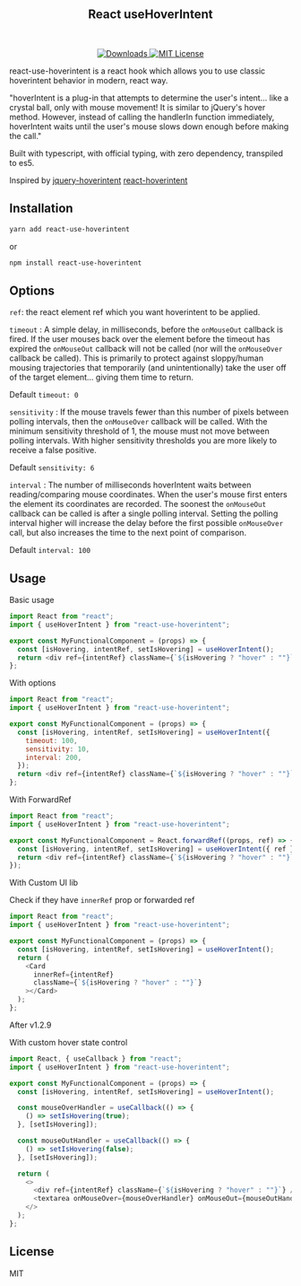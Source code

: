 <br/>
<h2 align="center">React useHoverIntent</h2>
<br/>

<p align="center">
  <a aria-label="Downloads" href="https://github.com/natelindev/react-use-hoverintent/">
    <img alt="Downloads" src="https://img.shields.io/npm/dt/react-use-hoverintent?style=for-the-badge">
  </a>
  <a aria-label="License" href="https://github.com/natelindev/react-use-hoverintent/blob/master/LICENSE">
    <img alt="MIT License" src="https://img.shields.io/github/license/natelindev/vlepo?style=for-the-badge">
  </a>
</p>

react-use-hoverintent is a react hook which allows you to use classic hoverintent behavior in modern, react way.

"hoverIntent is a plug-in that attempts to determine the user's intent... like a crystal ball, only with mouse movement! It is similar to jQuery's hover method. However, instead of calling the handlerIn function immediately, hoverIntent waits until the user's mouse slows down enough before making the call."

Built with typescript, with official typing, with zero dependency, transpiled to es5.

Inspired by [jquery-hoverintent](https://github.com/briancherne/jquery-hoverIntent) [react-hoverintent](https://www.npmjs.com/package/react-hoverintent)

## Installation

```bash
yarn add react-use-hoverintent
```

or

```bash
npm install react-use-hoverintent
```

## Options

`ref`: the react element ref which you want hoverintent to be applied.

`timeout` : A simple delay, in milliseconds, before the `onMouseOut` callback is fired. If the user mouses back over the element before the timeout has expired the `onMouseOut` callback will not be called (nor will the `onMouseOver` callback be called). This is primarily to protect against sloppy/human mousing trajectories that temporarily (and unintentionally) take the user off of the target element... giving them time to return.

Default `timeout: 0`

`sensitivity` : If the mouse travels fewer than this number of pixels between polling intervals, then the `onMouseOver` callback will be called. With the minimum sensitivity threshold of 1, the mouse must not move between polling intervals. With higher sensitivity thresholds you are more likely to receive a false positive.

Default `sensitivity: 6`

`interval` : The number of milliseconds hoverIntent waits between reading/comparing mouse coordinates. When the user's mouse first enters the element its coordinates are recorded. The soonest the `onMouseOut` callback can be called is after a single polling interval. Setting the polling interval higher will increase the delay before the first possible `onMouseOver` call, but also increases the time to the next point of comparison.

Default `interval: 100`

## Usage

Basic usage

```javascript
import React from "react";
import { useHoverIntent } from "react-use-hoverintent";

export const MyFunctionalComponent = (props) => {
  const [isHovering, intentRef, setIsHovering] = useHoverIntent();
  return <div ref={intentRef} className={`${isHovering ? "hover" : ""}`}></div>;
};
```

With options

```javascript
import React from "react";
import { useHoverIntent } from "react-use-hoverintent";

export const MyFunctionalComponent = (props) => {
  const [isHovering, intentRef, setIsHovering] = useHoverIntent({
    timeout: 100,
    sensitivity: 10,
    interval: 200,
  });
  return <div ref={intentRef} className={`${isHovering ? "hover" : ""}`} />;
};
```

With ForwardRef

```js
import React from "react";
import { useHoverIntent } from "react-use-hoverintent";

export const MyFunctionalComponent = React.forwardRef((props, ref) => {
  const [isHovering, intentRef, setIsHovering] = useHoverIntent({ ref });
  return <div ref={intentRef} className={`${isHovering ? "hover" : ""}`} />;
});
```

With Custom UI lib

Check if they have `innerRef` prop or forwarded ref

```javascript
import React from "react";
import { useHoverIntent } from "react-use-hoverintent";

export const MyFunctionalComponent = (props) => {
  const [isHovering, intentRef, setIsHovering] = useHoverIntent();
  return (
    <Card
      innerRef={intentRef}
      className={`${isHovering ? "hover" : ""}`}
    ></Card>
  );
};
```

After v1.2.9

With custom hover state control

```javascript
import React, { useCallback } from "react";
import { useHoverIntent } from "react-use-hoverintent";

export const MyFunctionalComponent = (props) => {
  const [isHovering, intentRef, setIsHovering] = useHoverIntent();

  const mouseOverHandler = useCallback(() => {
    () => setIsHovering(true);
  }, [setIsHovering]);

  const mouseOutHandler = useCallback(() => {
    () => setIsHovering(false);
  }, [setIsHovering]);

  return (
    <>
      <div ref={intentRef} className={`${isHovering ? "hover" : ""}`} />
      <textarea onMouseOver={mouseOverHandler} onMouseOut={mouseOutHandler} />
    </>
  );
};
```

## License

MIT
